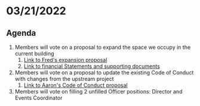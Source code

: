 # 03/21/2022

## Agenda

1. Members will vote on a proposal to expand the space we occupy in the current building
   1. [Link to Fred's expansion proposal](https://docs.google.com/document/d/15k7P3j331DQ8jPBo0tWRS1hQjo9BFRpuX58v0LUn79w/edit?usp=sharing)
   2. [Link to financial Statements and supporting documents](https://drive.google.com/drive/folders/1AqclQlYVdhXWiCSVyDO1--7tWBUPledb?usp=sharing)
2. Members will vote on a proposal to update the existing Code of Conduct with changes from the upstream project
   1. [Link to Aaron's Code of Conduct proposal](https://docs.google.com/document/d/1zmhA\_zAz25KZZRb1KfLzLa4PkY0mnS44gOspDfk2hbU/edit?usp=sharing)
3. Members will vote on filling 2 unfilled Officer positions: Director and Events Coordinator
